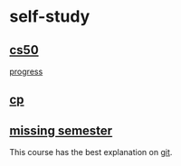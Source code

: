 # self-study
## [cs50](https://cs50.harvard.edu/x/2022/)  
[progress](./cs50.md)

## [cp](http://web.stanford.edu/class/cs97si/)  
## [missing semester](https://missing.csail.mit.edu/)
This course has the best explanation on [git](https://missing.csail.mit.edu/2020/version-control/).  
